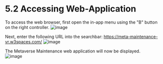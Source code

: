 # 5.2 Accessing Web-Application

To access the web browser, first open the in-app menu using the "B" button on the right controller.
![image](https://user-images.githubusercontent.com/112486258/213466120-fb0ceab8-e230-4290-8b91-37df044ab4b7.png)

Next, enter the following URL into the searchbar: https://meta-maintenance-vr.w3spaces.com/
![image](https://user-images.githubusercontent.com/112486258/213466442-53c174e7-1602-41de-91de-72e9273d0c8c.png)

The Metaverse Maintenance web application will now be displayed.
![image](https://user-images.githubusercontent.com/112486258/213466682-e10cfe21-8a29-4ac4-8e07-636f7751363d.png)





